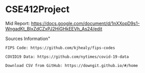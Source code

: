 # CSE412Project

Mid Report:
https://docs.google.com/document/d/1nXXopD9s1-WngadKt_BlxZdCZxPJ2HiGHkEEVh_As24/edit

Sources Information"

    FIPS Code: https://github.com/kjhealy/fips-codes
  
    COVID19 Data: https://github.com/nytimes/covid-19-data
  
    Download CSV from GitHub: https://downgit.github.io/#/home
